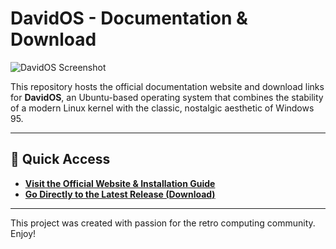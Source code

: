 # DavidOS - Documentation & Download

![DavidOS Screenshot](https://github.com/user-attachments/assets/fe091b80-b23a-48cf-bbc5-1905762bc6ab )

This repository hosts the official documentation website and download links for **DavidOS**, an Ubuntu-based operating system that combines the stability of a modern Linux kernel with the classic, nostalgic aesthetic of Windows 95.

---

## 🚀 Quick Access

*   **[Visit the Official Website & Installation Guide](https://david-dev-web.github.io/davidOS-docs/ )**
*   **[Go Directly to the Latest Release (Download)](https://github.com/David-dev-web/davidOS-docs/releases/latest )**

---

This project was created with passion for the retro computing community. Enjoy!

